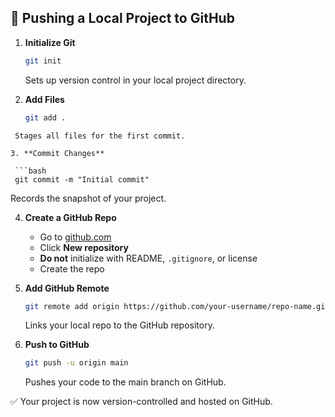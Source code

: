 ## 🚀 Pushing a Local Project to GitHub

1. **Initialize Git**

   ```bash
   git init
   ```
   Sets up version control in your local project directory.
2. **Add Files**

   ```bash
   git add .
  ```
   Stages all files for the first commit.

3. **Commit Changes**

   ```bash
   git commit -m "Initial commit"
   ```
   Records the snapshot of your project.

4. **Create a GitHub Repo**

   * Go to [github.com](https://github.com)
   * Click **New repository**
   * **Do not** initialize with README, `.gitignore`, or license
   * Create the repo

5. **Add GitHub Remote**

   ```bash
   git remote add origin https://github.com/your-username/repo-name.git
   ```
   Links your local repo to the GitHub repository.

6. **Push to GitHub**

   ```bash
   git push -u origin main
   ```
   Pushes your code to the main branch on GitHub.

✅ Your project is now version-controlled and hosted on GitHub.
